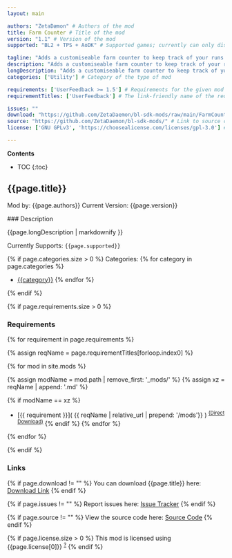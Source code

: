 ```yaml
---
layout: main

authors: "ZetaDæmon" # Authors of the mod
title: Farm Counter # Title of the mod
version: "1.1" # Version of the mod
supported: "BL2 + TPS + AoDK" # Supported games; currently can only display as "BL2", "BL2 + TPS", or "TPS"

tagline: "Adds a customiseable farm counter to keep track of your runs." # A short description of the mod itself.
description: "Adds a customiseable farm counter to keep track of your runs." # This is set in order to keep the SEO proper
longDescription: "Adds a customiseable farm counter to keep track of your runs." # Description of what the mod can do
categories: ['Utility'] # Category of the type of mod

requirements: ['UserFeedback >= 1.5'] # Requirements for the given mod
requirementTitles: ['UserFeedback'] # The link-friendly name of the requirements

issues: ""
download: "https://github.com/ZetaDaemon/bl-sdk-mods/raw/main/FarmCounter/FarmCounter.zip"
source: "https://github.com/ZetaDaemon/bl-sdk-mods/" # Link to source code
license: ['GNU GPLv3', 'https://choosealicense.com/licenses/gpl-3.0'] # License name, link about the license from https://choosealicense.com/

---
```

**Contents**
* TOC
{:toc}

## {{page.title}}

Mod by: {{page.authors}}
Current Version: {{page.version}}

<p></p>
### Description

{{page.longDescription | markdownify }}

Currently Supports: `{{page.supported}}`

{% if page.categories.size > 0 %}
Categories:
{% for category in page.categories %}
  * [{{category}}](/types/{{category}})
{% endfor %}
<p></p>
{% endif %}

{% if page.requirements.size > 0 %}
### Requirements

{% for requirement in page.requirements %}

{% assign reqName = page.requirementTitles[forloop.index0] %}

{% for mod in site.mods %}

{% assign modName = mod.path | remove_first: '_mods/' %}
{% assign xz = reqName | append: '.md' %}

{% if modName == xz %}
* [{{ requirement }}]( {{ reqName | relative_url | prepend: '/mods'}} ) <sup>[(Direct Download)]({{mod.download}})</sup>
{% endif %}
{% endfor %}

{% endfor %}
<p></p>
{% endif %}

### Links

{% if page.download != "" %}
You can download {{page.title}} here: [Download Link]({{page.download}})
{% endif %}

{% if page.issues != "" %}
Report issues here: [Issue Tracker]({{page.issues}})
{% endif %}

{% if page.source != "" %}
View the source code here: [Source Code]({{page.source}})
{% endif %}

{% if page.license.size > 0 %}
This mod is licensed using {{page.license[0]}} <sup>[?]({{page.license[1]}})</sup>
{% endif %}
